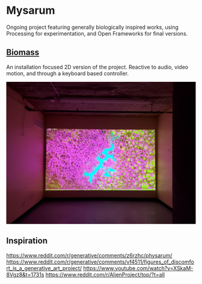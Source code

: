 # Mysarum

Ongoing project featuring generally biologically inspired works, using Processing for experimentation, and Open Frameworks for final versions.

## [Biomass](openframeworks/biomass)

An installation focused 2D version of the project. Reactive to audio, video motion, and through a keyboard based controller.

![image of biomass](./biomass.jpg)

## Inspiration

https://www.reddit.com/r/generative/comments/z6rzhc/physarum/
https://www.reddit.com/r/generative/comments/vf4511/figures_of_discomfort_is_a_generative_art_project/
https://www.youtube.com/watch?v=XSkaM-8Vgz8&t=1731s
https://www.reddit.com/r/AlienProject/top/?t=all
